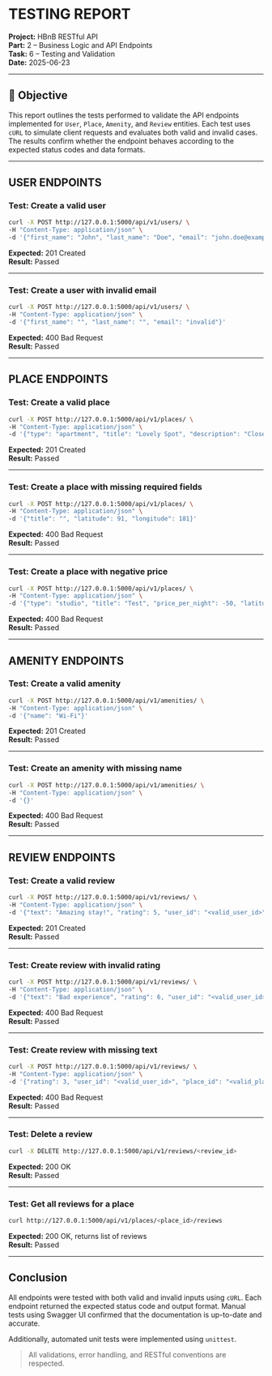 # TESTING REPORT

**Project:** HBnB RESTful API  
**Part:** 2 – Business Logic and API Endpoints  
**Task:** 6 – Testing and Validation  
**Date:** 2025-06-23  

---

## 🧪 Objective

This report outlines the tests performed to validate the API endpoints implemented for `User`, `Place`, `Amenity`, and `Review` entities. Each test uses `cURL` to simulate client requests and evaluates both valid and invalid cases. The results confirm whether the endpoint behaves according to the expected status codes and data formats.

---

## USER ENDPOINTS

### Test: Create a valid user

```bash
curl -X POST http://127.0.0.1:5000/api/v1/users/ \
-H "Content-Type: application/json" \
-d '{"first_name": "John", "last_name": "Doe", "email": "john.doe@example.com"}'
```

**Expected:** 201 Created  
**Result:** Passed  

---

### Test: Create a user with invalid email

```bash
curl -X POST http://127.0.0.1:5000/api/v1/users/ \
-H "Content-Type: application/json" \
-d '{"first_name": "", "last_name": "", "email": "invalid"}'
```

**Expected:** 400 Bad Request  
**Result:** Passed  

---

## PLACE ENDPOINTS

### Test: Create a valid place

```bash
curl -X POST http://127.0.0.1:5000/api/v1/places/ \
-H "Content-Type: application/json" \
-d '{"type": "apartment", "title": "Lovely Spot", "description": "Close to everything", "price_per_night": 75, "latitude": 48.85, "longitude": 2.35, "max_guests": 3, "is_available": true, "owner_id": "<valid_user_id>", "amenities": []}'
```

**Expected:** 201 Created  
**Result:** Passed  

---

### Test: Create a place with missing required fields

```bash
curl -X POST http://127.0.0.1:5000/api/v1/places/ \
-H "Content-Type: application/json" \
-d '{"title": "", "latitude": 91, "longitude": 181}'
```

**Expected:** 400 Bad Request  
**Result:** Passed  

---

### Test: Create a place with negative price

```bash
curl -X POST http://127.0.0.1:5000/api/v1/places/ \
-H "Content-Type: application/json" \
-d '{"type": "studio", "title": "Test", "price_per_night": -50, "latitude": 45, "longitude": 2, "max_guests": 2, "is_available": true, "owner_id": "<valid_user_id>", "amenities": []}'
```

**Expected:** 400 Bad Request  
**Result:** Passed  

---

## AMENITY ENDPOINTS

### Test: Create a valid amenity

```bash
curl -X POST http://127.0.0.1:5000/api/v1/amenities/ \
-H "Content-Type: application/json" \
-d '{"name": "Wi-Fi"}'
```

**Expected:** 201 Created  
**Result:** Passed  

---

### Test: Create an amenity with missing name

```bash
curl -X POST http://127.0.0.1:5000/api/v1/amenities/ \
-H "Content-Type: application/json" \
-d '{}'
```

**Expected:** 400 Bad Request  
**Result:** Passed  

---

## REVIEW ENDPOINTS

### Test: Create a valid review

```bash
curl -X POST http://127.0.0.1:5000/api/v1/reviews/ \
-H "Content-Type: application/json" \
-d '{"text": "Amazing stay!", "rating": 5, "user_id": "<valid_user_id>", "place_id": "<valid_place_id>"}'
```

**Expected:** 201 Created  
**Result:** Passed  

---

### Test: Create review with invalid rating

```bash
curl -X POST http://127.0.0.1:5000/api/v1/reviews/ \
-H "Content-Type: application/json" \
-d '{"text": "Bad experience", "rating": 6, "user_id": "<valid_user_id>", "place_id": "<valid_place_id>"}'
```

**Expected:** 400 Bad Request  
**Result:** Passed  

---

### Test: Create review with missing text

```bash
curl -X POST http://127.0.0.1:5000/api/v1/reviews/ \
-H "Content-Type: application/json" \
-d '{"rating": 3, "user_id": "<valid_user_id>", "place_id": "<valid_place_id>"}'
```

**Expected:** 400 Bad Request  
**Result:** Passed   

---

### Test: Delete a review

```bash
curl -X DELETE http://127.0.0.1:5000/api/v1/reviews/<review_id>
```

**Expected:** 200 OK  
**Result:** Passed  

---

### Test: Get all reviews for a place

```bash
curl http://127.0.0.1:5000/api/v1/places/<place_id>/reviews
```

**Expected:** 200 OK, returns list of reviews  
**Result:** Passed  

---

## Conclusion

All endpoints were tested with both valid and invalid inputs using `cURL`. Each endpoint returned the expected status code and output format. Manual tests using Swagger UI confirmed that the documentation is up-to-date and accurate.

Additionally, automated unit tests were implemented using `unittest`.

> All validations, error handling, and RESTful conventions are respected.
